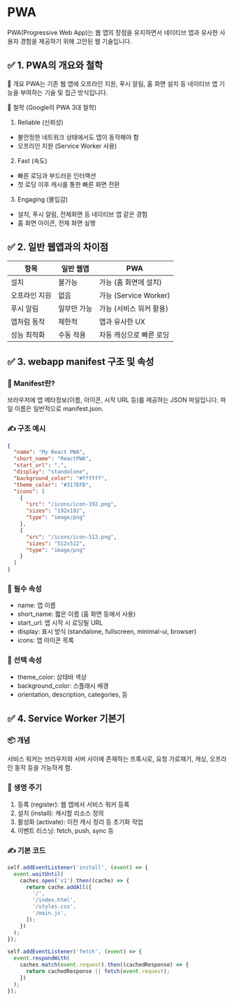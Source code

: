 # PWA
PWA(Progressive Web App)는 웹 앱의 장점을 유지하면서 네이티브 앱과 유사한 사용자 경험을 제공하기 위해 고안된 웹 기술입니다.

## ✅ 1. PWA의 개요와 철학

📌 개요
PWA는 기존 웹 앱에 오프라인 지원, 푸시 알림, 홈 화면 설치 등 네이티브 앱 기능을 부여하는 기술 및 접근 방식입니다.

🎯 철학 (Google의 PWA 3대 철학)
1. Reliable (신뢰성)
- 불안정한 네트워크 상태에서도 앱이 동작해야 함
- 오프라인 지원 (Service Worker 사용)
2. Fast (속도)
- 빠른 로딩과 부드러운 인터랙션
- 첫 로딩 이후 캐시를 통한 빠른 화면 전환
3. Engaging (몰입감)
- 설치, 푸시 알림, 전체화면 등 네이티브 앱 같은 경험
- 홈 화면 아이콘, 전체 화면 실행

## ✅ 2. 일반 웹앱과의 차이점
|항목	|일반 웹앱|	PWA|
|-|-|-|
|설치	|불가능|	가능 (홈 화면에 설치)|
|오프라인 지원|	없음|	가능 (Service Worker)|
|푸시 알림|	일부만 가능|	가능 (서비스 워커 활용)|
|앱처럼 동작|	제한적|	앱과 유사한 UX|
|성능 최적화|	수동 적용|	자동 캐싱으로 빠른 로딩|

## ✅ 3. webapp manifest 구조 및 속성
### 📁 Manifest란?
브라우저에 앱 메타정보(이름, 아이콘, 시작 URL 등)를 제공하는 JSON 파일입니다.
파일 이름은 일반적으로 manifest.json.

### ✍️ 구조 예시
```json
{
  "name": "My React PWA",
  "short_name": "ReactPWA",
  "start_url": ".",
  "display": "standalone",
  "background_color": "#ffffff",
  "theme_color": "#317EFB",
  "icons": [
    {
      "src": "/icons/icon-192.png",
      "sizes": "192x192",
      "type": "image/png"
    },
    {
      "src": "/icons/icon-512.png",
      "sizes": "512x512",
      "type": "image/png"
    }
  ]
}
```
### 🧩 필수 속성
- name: 앱 이름
- short_name: 짧은 이름 (홈 화면 등에서 사용)
- start_url: 앱 시작 시 로딩될 URL
- display: 표시 방식 (standalone, fullscreen, minimal-ui, browser)
- icons: 앱 아이콘 목록

### 🧪 선택 속성
- theme_color: 상태바 색상
- background_color: 스플래시 배경
- orientation, description, categories, 등


## ✅ 4. Service Worker 기본기
### 📦 개념
서비스 워커는 브라우저와 서버 사이에 존재하는 프록시로, 요청 가로채기, 캐싱, 오프라인 동작 등을 가능하게 함.

### 🔄 생명 주기
1. 등록 (register): 웹 앱에서 서비스 워커 등록
1. 설치 (install): 캐시할 리소스 정의
1. 활성화 (activate): 이전 캐시 정리 등 초기화 작업
1. 이벤트 리스닝: fetch, push, sync 등

### ✍️ 기본 코드
```js
self.addEventListener('install', (event) => {
  event.waitUntil(
    caches.open('v1').then((cache) => {
      return cache.addAll([
        '/',
        '/index.html',
        '/styles.css',
        '/main.js',
      ]);
    })
  );
});

self.addEventListener('fetch', (event) => {
  event.respondWith(
    caches.match(event.request).then((cachedResponse) => {
      return cachedResponse || fetch(event.request);
    })
  );
});
```
